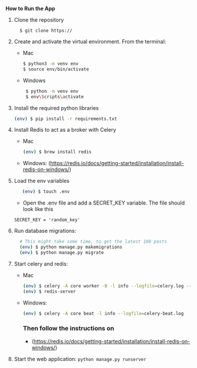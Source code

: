 **How to Run the App**
1. Clone the repository
    ``` 
      $ git clone https:// 
    ```
2. Create and activate the virtual environment. From the terminal:
   - Mac 
      ```bash
      $ python3 -m venv env
      $ source env/bin/activate
      ```
   - Windows
     ```bash
      $ python -m venv env
      $ env\Scripts\activate
     ``` 
3. Install the required python libraries
   ```bash
   (env) $ pip install -r requirements.txt
   ``` 
4. Install Redis to act as a broker with Celery
   - Mac
      ```bash
      (env) $ brew install redis
      ```
   - Windows: (https://redis.io/docs/getting-started/installation/install-redis-on-windows/)
5. Load the env variables
   ```bash
      (env) $ touch .env
   ```
   - Open the .env file and add a SECRET_KEY variable. The file should look like this
   ```
   SECRET_KEY = 'random_key'
   ```
6. Run database migrations: 
    ```bash
      # This might take some time, to get the latest 100 posts
      (env) $ python manage.py makemigrations
      (env) $ python manage.py migrate
    ```

7. Start celery and redis:
   - Mac
      ```bash
      (env) $ celery -A core worker -B -l info --logfile=celery.log --detach
      (env) $ redis-server
      ```
   - Windows:
      ```bash
      (env) $ celery -A core beat -l info --logfile=celery-beat.log
      ```
      ### Then follow the instructions on
      - (https://redis.io/docs/getting-started/installation/install-redis-on-windows/)
8. Start the web application: `python manage.py runserver`

